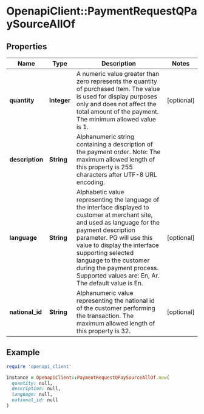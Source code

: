# OpenapiClient::PaymentRequestQPaySourceAllOf

## Properties

| Name | Type | Description | Notes |
| ---- | ---- | ----------- | ----- |
| **quantity** | **Integer** | A numeric value greater than zero represents the quantity of purchased Item. The value is used for display purposes only and does not affect the total amount of the payment. The minimum allowed value is 1. | [optional] |
| **description** | **String** | Alphanumeric string containing a description of the payment order. Note: The maximum allowed length of this property is 255 characters after UTF-8 URL encoding. |  |
| **language** | **String** | Alphabetic value representing the language of the interface displayed to customer at merchant site, and used as language for the payment description parameter.  PG will use this value to display the interface supporting selected language to the customer during the payment process.  Supported values are: En, Ar. The default value is En. | [optional] |
| **national_id** | **String** | Alphanumeric value representing the national id of the customer performing the transaction. The maximum allowed length of this property is 32. | [optional] |

## Example

```ruby
require 'openapi_client'

instance = OpenapiClient::PaymentRequestQPaySourceAllOf.new(
  quantity: null,
  description: null,
  language: null,
  national_id: null
)
```

